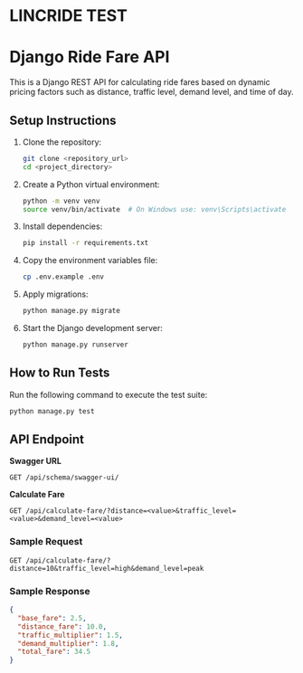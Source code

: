 # LINCRIDE TEST
# Django Ride Fare API

This is a Django REST API for calculating ride fares based on dynamic pricing factors such as distance, traffic level, demand level, and time of day.

## Setup Instructions

1. Clone the repository:
   ```sh
   git clone <repository_url>
   cd <project_directory>
   ```

2. Create a Python virtual environment:
   ```sh
   python -m venv venv
   source venv/bin/activate  # On Windows use: venv\Scripts\activate
   ```

3. Install dependencies:
   ```sh
   pip install -r requirements.txt
   ```

4. Copy the environment variables file:
   ```sh
   cp .env.example .env
   ```

5. Apply migrations:
   ```sh
   python manage.py migrate
   ```

6. Start the Django development server:
   ```sh
   python manage.py runserver
   ```

## How to Run Tests

Run the following command to execute the test suite:
```sh
python manage.py test
```

## API Endpoint

**Swagger URL**

```
GET /api/schema/swagger-ui/
```

**Calculate Fare**
```
GET /api/calculate-fare/?distance=<value>&traffic_level=<value>&demand_level=<value>
```

### Sample Request
```
GET /api/calculate-fare/?distance=10&traffic_level=high&demand_level=peak
```

### Sample Response
```json
{
  "base_fare": 2.5,
  "distance_fare": 10.0,
  "traffic_multiplier": 1.5,
  "demand_multiplier": 1.8,
  "total_fare": 34.5
}
```